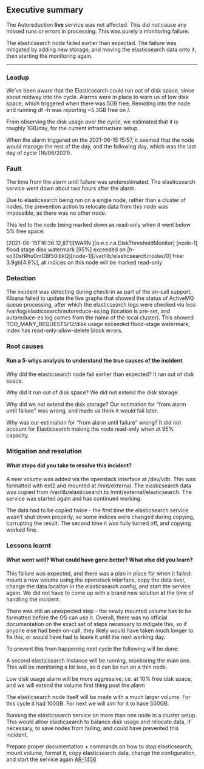 ## Executive summary
The Autoreduction **live** service was not affected. This did not cause any missed runs or errors in processing. This was purely a monitoring failure.

The elasticsearch node failed earlier than expected. The failure was mitigated by adding new storage, and moving the elasticsearch data onto it, then starting the monitoring again.

----

### Leadup

We’ve been aware that the Elasticsearch could run out of disk space, since about midway into the cycle. Alarms were in place to warn us of low disk space, which triggered when there was 5GB free. Remoting into the node and running df -h was reporting ~5.3GB free on /. 

From observing the disk usage over the cycle, we estimated that it is roughly 1GB/day, for the current infrastructure setup. 

When the alarm triggered on the 2021-06-15 15:57, it seemed that the node would manage the rest of the day, and the following day, which was the last day of cycle (16/06/2021). 

### Fault

The time from the alarm until failure was underestimated. The elasticsearch service went down about two hours after the alarm. 

Due to elasticsearch being run on a single node, rather than a cluster of nodes, the prevention action to relocate data from this node was impossible, as there was no other node. 

This led to the node being marked down as read-only when it went below 5% free space:

[2021-06-15T16:36:12,871][WARN ][o.e.c.r.a.DiskThresholdMonitor] [node-1] flood stage disk watermark [95%] exceeded on [h-xo30sfRhu0mCBf50i8kQ][node-1][/var/lib/elasticsearch/nodes/0] free: 3.9gb[4.9%], all indices on this node will be marked read-only

### Detection

The incident was detecting during check-in as part of the on-call support. Kibana failed to update the live graphs that showed the status of ActiveMQ queue processing, after which the elasticsearch logs were checked via less /var/log/elasticsearch/autoreduce-es.log (location is pre-set, and autoreduce-es.log comes from the name of the local cluster). This showed TOO_MANY_REQUESTS/12/disk usage exceeded flood-stage watermark, index has read-only-allow-delete block errors.

### Root causes

#### Run a 5-whys analysis to understand the true causes of the incident

Why did the elasticsearch node fail earlier than expected? It ran out of disk space.

Why did it run out of disk space? We did not extend the disk storage.

Why did we not extend the disk storage? Our estimation for “from alarm until failure” was wrong, and made us think it would fail later.

Why was our estimation for “from alarm until failure” wrong? It did not account for Elasticsearch making the node read-only when at 95% capacity.

### Mitigation and resolution

#### What steps did you take to resolve this incident?

A new volume was added via the openstack interface at /dev/vdb. This was formatted with ext2 and mounted at /mnt/external. The elasticsearch data was copied from /var/lib/elasticsearch to /mnt/external/elasticsearch. The service was started again and has continued working.

The data had to be copied twice - the first time the elasticsearch service wasn’t shut down properly, so some indices were changed during copying, corrupting the result. The second time it was fully turned off, and copying worked fine.

### Lessons learnt

#### What went well? What could have gone better? What else did you learn?

This failure was expected, and there was a plan in place for when it failed: mount a new volume using the openstack interface, copy the data over, change the data location in the elasticsearch config, and start the service again. We did not have to come up with a brand new solution at the time of handling the incident.

There was still an unexpected step - the newly mounted volume has to be formatted before the OS can use it. Overall, there was no official documentation on the exact set of steps necessary to mitigate this, so if anyone else had been on-call, they likely would have taken much longer to fix this, or would have had to leave it until the next working day.

To prevent this from happening next cycle the following will be done:

A second elasticsearch instance will be running, monitoring the main one. This will be monitoring a lot less, so it can be run on a thin node.

Low disk usage alarm will be more aggressive, i.e. at 10% free disk space, and we will extend the volume first thing post the alarm

The elasticsearch node itself will be made with a much larger volume. For this cycle it had 100GB. For next we will aim for it to have 500GB.

Running the elasticsearch service on more than one node in a cluster setup. This would allow elasticsearch to balance disk usage and relocate data, if necessary, to save nodes from failing, and could have prevented this incident.

Prepare proper documentation + commands on how to stop elasticsearch, mount volume, format it, copy elasticsearch data, change the configuration, and start the service again [AR-1456](https://autoreduce.atlassian.net/browse/AR-1456)

